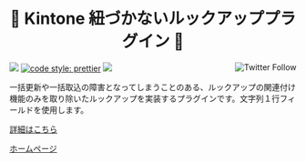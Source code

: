 <h1 align="center">🐑 Kintone 紐づかないルックアッププラグイン 🐑</h1>

<p align="left">
 <img src="https://data.jsdelivr.com/v1/package/gh/local-bias/kintone-plugin-unrelated-lookup/badge" />
 <a href="https://twitter.com/lbribbit"><img src="https://img.shields.io/twitter/follow/lbribbit?logo=twitter&style=flat-square" align="right" alt="Twitter Follow" /></a>
 <a href= "https://github.com/prettier/prettier"><img alt="code style: prettier" src="https://img.shields.io/badge/code%20style-prettier-orange?style=flat-square"></a>
<a href="#license"><img src="https://img.shields.io/github/license/local-bias/kintone-plugin-unrelated-lookup?style=flat-square"></a>
</p>

一括更新や一括取込の障害となってしまうことのある、ルックアップの関連付け機能のみを取り除いたルックアップを実装するプラグインです。文字列１行フィールドを使用します。

[詳細はこちら](https://ribbit.work)

[ホームページ](https://ribbit.work)
